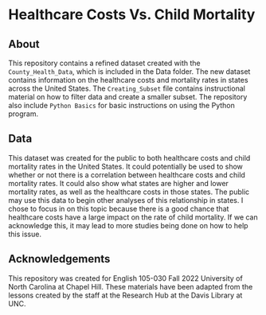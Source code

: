 # Healthcare Costs Vs. Child Mortality

## About
This repository contains a refined dataset created with the `County_Health_Data`, which is included in the Data folder. The new dataset contains information on the healthcare costs and mortality rates in states across the United States. The `Creating_Subset` file contains instructional material on how to filter data and create a smaller subset. The repository also include `Python Basics` for basic instructions on using the Python program.

## Data

This dataset was created for the public to both healthcare costs and child mortality rates in the United States. It could potentially be used to show whether or not there is a correlation between healthcare costs and child mortality rates. It could also show what states are higher and lower mortality rates, as well as the healthcare costs in those states. The public may use this data to begin other analyses of this relationship in states. 
I chose to focus in on this topic because there is a good chance that healthcare costs have a large impact on the rate of child mortality. If we can acknowledge this, it may lead to more studies being done on how to help this issue. 


## Acknowledgements 
 
This repository was created for English 105-030 Fall 2022 University of North Carolina at Chapel Hill. These materials have been adapted from the lessons created by the staff at the Research Hub at the Davis Library at UNC.
